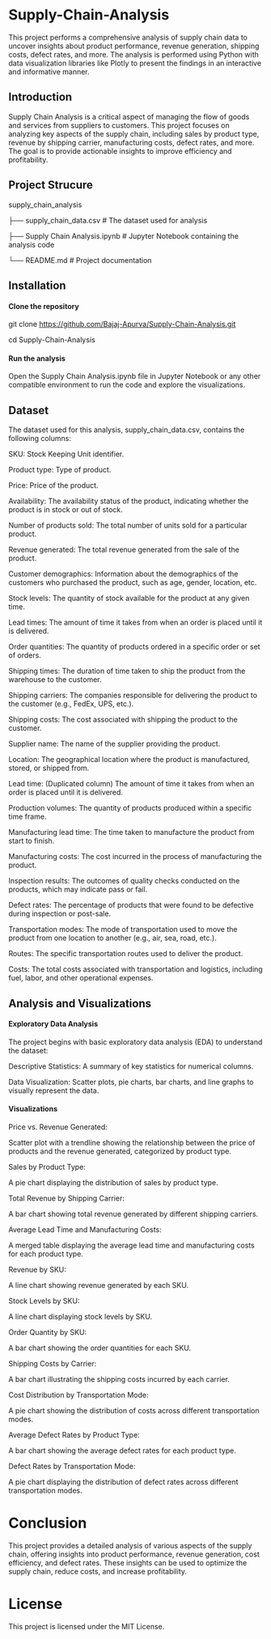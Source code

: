 # Supply-Chain-Analysis
This project performs a comprehensive analysis of supply chain data to uncover insights about product performance, revenue generation, shipping costs, defect rates, and more. The analysis is performed using Python with data visualization libraries like Plotly to present the findings in an interactive and informative manner.

## **Introduction**
Supply Chain Analysis is a critical aspect of managing the flow of goods and services from suppliers to customers. This project focuses on analyzing key aspects of the supply chain, including sales by product type, revenue by shipping carrier, manufacturing costs, defect rates, and more. The goal is to provide actionable insights to improve efficiency and profitability.

## **Project Strucure**
supply_chain_analysis

├── supply_chain_data.csv  # The dataset used for analysis

├── Supply Chain Analysis.ipynb  # Jupyter Notebook containing the analysis code

└── README.md  # Project documentation

## **Installation**
#### **Clone the repository**
git clone https://github.com/Bajaj-Apurva/Supply-Chain-Analysis.git

cd Supply-Chain-Analysis

#### **Run the analysis**
Open the Supply Chain Analysis.ipynb file in Jupyter Notebook or any other compatible environment to run the code and explore the visualizations.

## **Dataset**
The dataset used for this analysis, supply_chain_data.csv, contains the following columns:

SKU: Stock Keeping Unit identifier.

Product type: Type of product.

Price: Price of the product.

Availability: The availability status of the product, indicating whether the product is in stock or out of stock.

Number of products sold: The total number of units sold for a particular product.

Revenue generated: The total revenue generated from the sale of the product.

Customer demographics: Information about the demographics of the customers who purchased the product, such as age, gender, location, etc.

Stock levels: The quantity of stock available for the product at any given time.

Lead times: The amount of time it takes from when an order is placed until it is delivered.

Order quantities: The quantity of products ordered in a specific order or set of orders.

Shipping times: The duration of time taken to ship the product from the warehouse to the customer.

Shipping carriers: The companies responsible for delivering the product to the customer (e.g., FedEx, UPS, etc.).

Shipping costs: The cost associated with shipping the product to the customer.

Supplier name: The name of the supplier providing the product.

Location: The geographical location where the product is manufactured, stored, or shipped from.

Lead time: (Duplicated column) The amount of time it takes from when an order is placed until it is delivered.

Production volumes: The quantity of products produced within a specific time frame.

Manufacturing lead time: The time taken to manufacture the product from start to finish.

Manufacturing costs: The cost incurred in the process of manufacturing the product.

Inspection results: The outcomes of quality checks conducted on the products, which may indicate pass or fail.

Defect rates: The percentage of products that were found to be defective during inspection or post-sale.

Transportation modes: The mode of transportation used to move the product from one location to another (e.g., air, sea, road, etc.).

Routes: The specific transportation routes used to deliver the product.

Costs: The total costs associated with transportation and logistics, including fuel, labor, and other operational expenses.

## **Analysis and Visualizations**
#### **Exploratory Data Analysis**
The project begins with basic exploratory data analysis (EDA) to understand the dataset:

Descriptive Statistics: A summary of key statistics for numerical columns.

Data Visualization: Scatter plots, pie charts, bar charts, and line graphs to visually represent the data.

#### **Visualizations**
Price vs. Revenue Generated:

Scatter plot with a trendline showing the relationship between the price of products and the revenue generated, categorized by product type.

Sales by Product Type:

A pie chart displaying the distribution of sales by product type.

Total Revenue by Shipping Carrier:

A bar chart showing total revenue generated by different shipping carriers.

Average Lead Time and Manufacturing Costs:

A merged table displaying the average lead time and manufacturing costs for each product type.

Revenue by SKU:

A line chart showing revenue generated by each SKU.

Stock Levels by SKU:

A line chart displaying stock levels by SKU.

Order Quantity by SKU:

A bar chart showing the order quantities for each SKU.

Shipping Costs by Carrier:

A bar chart illustrating the shipping costs incurred by each carrier.

Cost Distribution by Transportation Mode:

A pie chart showing the distribution of costs across different transportation modes.

Average Defect Rates by Product Type:

A bar chart showing the average defect rates for each product type.

Defect Rates by Transportation Mode:

A pie chart displaying the distribution of defect rates across different transportation modes.

# **Conclusion**
This project provides a detailed analysis of various aspects of the supply chain, offering insights into product performance, revenue generation, cost efficiency, and defect rates. These insights can be used to optimize the supply chain, reduce costs, and increase profitability.


# **License**
This project is licensed under the MIT License.
